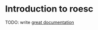 # Introduction to roesc

TODO: write [great documentation](http://jacobian.org/writing/what-to-write/)
